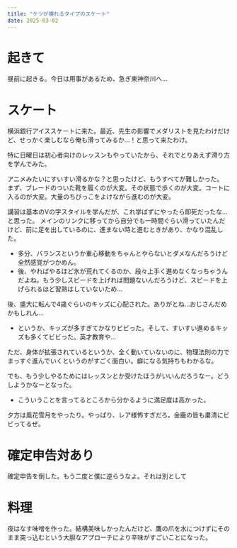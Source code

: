```yaml
---
title: "ケツが壊れるタイプのスケート"
date: 2025-03-02
---
```


# 起きて
昼前に起きる。今日は用事があるため、急ぎ東神奈川へ...

# スケート
横浜銀行アイススケートに来た。最近、先生の影響でメダリストを見たわけだけど、せっかく楽しむなら俺も滑ってみるか...！と思って来たわけ。

特に日曜日は初心者向けのレッスンもやっていたから、それでとりあえず滑り方を学んでみた。

アニメみたいにすいすい滑るかな？と思ったけど、もうすべてが難しかった。
まず、ブレードのついた靴を履くのが大変。その状態で歩くのが大変。コートに入るのが大変。大量のちびっこをよけながら進むのが大変。

講習は基本のVの字スタイルを学んだが、これ学ばずにやったら即死だったな...と思った。
メインのリンクに移ってから自分でも一時間ぐらい滑っていたんだけど、前に足を出しているのに、進まない時と進むときがあり、かなり混乱した。
- 多分、バランスというか重心移動をちゃんとやらないとダメなんだろうけど全然感覚がつかめん。
- 後、やればやるほど氷が荒れてくるのか、段々上手く進めなくなっちゃうんだよね。もう少しスピードを上げれば問題ないんだろうけど、スピードを上げられるほど習熟はしていないため...

後、盛大に転んで4歳ぐらいのキッズに心配された。ありがとね...おじさんだめかもしれん...
- というか、キッズが多すぎてかなりビビった。そして、すいすい進めるキッズも多くてビビった。英才教育や...


ただ、身体が拡張されているというか、全く動いていないのに、物理法則の力でまっすぐ進んでいくというのがすごく面白い。癖になる気持ちもわかるな。

でも、もう少しやるためにはレッスンとか受けたほうがいいんだろうなー。どうしようかなーとなった。
- こういうことを言ってるところから分かるように満足度は高かった。

夕方は風花雪月をやったり。やっぱり、レア様怖すぎだろ。金鹿の皆も粛清にビビってるぜ。

# 確定申告対あり
確定申告を倒した。もう二度と僕に逆らうなよ。それは別として

# 料理
夜はなす味噌を作った。結構美味しかったんだけど、鷹の爪を水につけずにそのまま突っ込むという大胆なアプローチにより辛味がすごいことになった。
